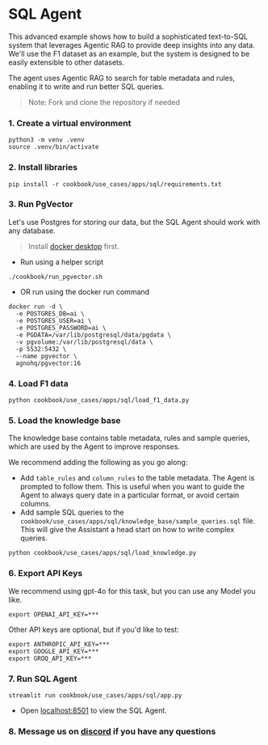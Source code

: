 # SQL Agent

This advanced example shows how to build a sophisticated text-to-SQL system that leverages Agentic RAG to provide deep insights into any data. We'll use the F1 dataset as an example, but the system is designed to be easily extensible to other datasets.

The agent uses Agentic RAG to search for table metadata and rules, enabling it to write and run better SQL queries.

> Note: Fork and clone the repository if needed

### 1. Create a virtual environment

```shell
python3 -m venv .venv
source .venv/bin/activate
```

### 2. Install libraries

```shell
pip install -r cookbook/use_cases/apps/sql/requirements.txt
```

### 3. Run PgVector

Let's use Postgres for storing our data, but the SQL Agent should work with any database.

> Install [docker desktop](https://docs.docker.com/desktop/install/mac-install/) first.

- Run using a helper script

```shell
./cookbook/run_pgvector.sh
```

- OR run using the docker run command

```shell
docker run -d \
  -e POSTGRES_DB=ai \
  -e POSTGRES_USER=ai \
  -e POSTGRES_PASSWORD=ai \
  -e PGDATA=/var/lib/postgresql/data/pgdata \
  -v pgvolume:/var/lib/postgresql/data \
  -p 5532:5432 \
  --name pgvector \
  agnohq/pgvector:16
```

### 4. Load F1 data

```shell
python cookbook/use_cases/apps/sql/load_f1_data.py
```

### 5. Load the knowledge base

The knowledge base contains table metadata, rules and sample queries, which are used by the Agent to improve responses.

We recommend adding the following as you go along:
  - Add `table_rules` and `column_rules` to the table metadata. The Agent is prompted to follow them. This is useful when you want to guide the Agent to always query date in a particular format, or avoid certain columns.
  - Add sample SQL queries to the `cookbook/use_cases/apps/sql/knowledge_base/sample_queries.sql` file. This will give the Assistant a head start on how to write complex queries.

```shell
python cookbook/use_cases/apps/sql/load_knowledge.py
```

### 6. Export API Keys

We recommend using gpt-4o for this task, but you can use any Model you like.

```shell
export OPENAI_API_KEY=***
```

Other API keys are optional, but if you'd like to test:

```shell
export ANTHROPIC_API_KEY=***
export GOOGLE_API_KEY=***
export GROQ_API_KEY=***
```

### 7. Run SQL Agent

```shell
streamlit run cookbook/use_cases/apps/sql/app.py
```

- Open [localhost:8501](http://localhost:8501) to view the SQL Agent.

### 8. Message us on [discord](https://agno.link/discord) if you have any questions

